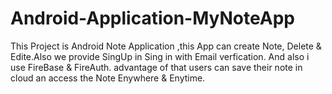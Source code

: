 # Android-Application-MyNoteApp
This Project is Android Note Application ,this App can create Note, Delete &amp; Edite.Also we provide SingUp in Sing in with Email verfication. And also i use FireBase &amp; FireAuth. advantage of that users can save their note in cloud an access the Note Enywhere &amp; Enytime.  
